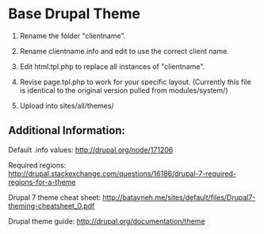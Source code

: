 Base Drupal Theme
==================

1) Rename the folder "clientname".

2) Rename clientname.info and edit to use the correct client name.

3) Edit html.tpl.php to replace all instances of "clientname".

4) Revise page.tpl.php to work for your specific layout. (Currently this file is identical to the original version pulled from modules/system/)

5) Upload into sites/all/themes/


Additional Information:
----------------------------------------------
Default .info values: http://drupal.org/node/171206

Required regions: http://drupal.stackexchange.com/questions/16186/drupal-7-required-regions-for-a-theme

Drupal 7 theme cheat sheet: http://batayneh.me/sites/default/files/Drupal7-theming-cheatsheet_0.pdf

Drupal theme guide: http://drupal.org/documentation/theme